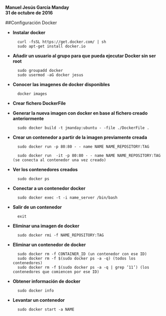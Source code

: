 **Manuel Jesús García Manday**   	
**31 de octubre de 2016**


##Configuración Docker


- **Instalar docker**

		curl -fsSL https://get.docker.com/ | sh
		sudo apt-get install docker.io

- **Añadir un usuario al grupo para que pueda ejecutar Docker sin ser root**

		sudo groupadd docker
		sudo usermod -aG docker jesus

- **Conocer las imagenes de docker disponibles**
		
		docker images

- **Crear fichero DockerFile**

- **Generar la nueva imagen con docker en base al fichero creado anteriormente**

		sudo docker build -t jmanday:ubuntu - -file ./DockerFile .

- **Crear un contenedor a partir de la imagen previamente creada**

		sudo docker run -p 80:80 - - name NAME NAME_REPOSITORY:TAG

		sudo docker run  -it -p 80:80 - - name NAME NAME_REPOSITORY:TAG (se conecta al contenedor una vez creado)

- **Ver los contenedores creados**

		sudo docker ps
	
- **Conectar a un contenedor docker**
		
		sudo docker exec -t -i name_server /bin/bash

- **Salir de un contenedor** 
		
		exit

- **Eliminar una imagen de docker**
		
		sudo docker rmi -f NAME_REPOSITORY:TAG	
- **Eliminar un contenedor de docker**

		sudo docker rm -f CONTAINER_ID (un contenedor con ese ID)
		sudo docker rm -f $(sudo docker ps -a -q) (todos los contenedores)
		sudo docker rm -f $(sudo docker ps -a -q | grep ’11’) (los contenedores que comiencen por ese ID)

- **Obtener información de docker**

		sudo docker info

- **Levantar un contenedor**

		sudo docker start -a NAME